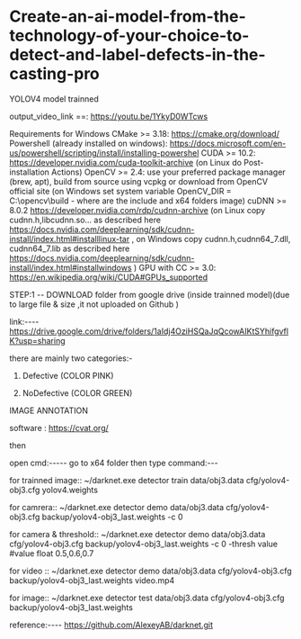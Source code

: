# Create-an-ai-model-from-the-technology-of-your-choice-to-detect-and-label-defects-in-the-casting-pro

YOLOV4 model trainned



output_video_link ==:  https://youtu.be/1YkyD0WTcws



Requirements for Windows
CMake >= 3.18: https://cmake.org/download/
Powershell (already installed on windows): https://docs.microsoft.com/en-us/powershell/scripting/install/installing-powershel
CUDA >= 10.2: https://developer.nvidia.com/cuda-toolkit-archive (on Linux do Post-installation Actions)
OpenCV >= 2.4: use your preferred package manager (brew, apt), build from source using vcpkg or download from OpenCV official site (on Windows set system variable OpenCV_DIR = C:\opencv\build - where are the include and x64 folders image)
cuDNN >= 8.0.2 https://developer.nvidia.com/rdp/cudnn-archive (on Linux copy cudnn.h,libcudnn.so... as described here https://docs.nvidia.com/deeplearning/sdk/cudnn-install/index.html#installlinux-tar , on Windows copy cudnn.h,cudnn64_7.dll, cudnn64_7.lib as described here https://docs.nvidia.com/deeplearning/sdk/cudnn-install/index.html#installwindows )
GPU with CC >= 3.0: https://en.wikipedia.org/wiki/CUDA#GPUs_supported



STEP:1 --   DOWNLOAD folder from google drive (inside trainned model)(due to large file & size ,it  not uploaded on Github  )

link:----   https://drive.google.com/drive/folders/1aIdj4OziHSQaJqQcowAIKtSYhifgvflK?usp=sharing





there are mainly two categories:-
1) Defective (COLOR PINK)

2) NoDefective (COLOR GREEN) 



IMAGE ANNOTATION 

software :  https://cvat.org/

then 

open cmd:-----
go to x64 folder then type command:---

for trainned image::
~/darknet.exe detector train data/obj3.data cfg/yolov4-obj3.cfg yolov4.weights                                                                                    

for camrera::
~/darknet.exe detector demo data/obj3.data cfg/yolov4-obj3.cfg backup/yolov4-obj3_last.weights -c 0                                                              

for camera & threshold::
~/darknet.exe detector demo data/obj3.data cfg/yolov4-obj3.cfg backup/yolov4-obj3_last.weights -c 0 -thresh value   #value float 0.5,0.6,0.7                      


for video ::
~/darknet.exe detector demo data/obj3.data cfg/yolov4-obj3.cfg backup/yolov4-obj3_last.weights video.mp4                                                            


for image::
~/darknet.exe detector test data/obj3.data cfg/yolov4-obj3.cfg backup/yolov4-obj3_last.weights




reference:---- https://github.com/AlexeyAB/darknet.git
